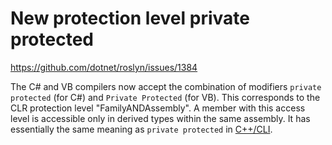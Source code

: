 # New protection level private protected

https://github.com/dotnet/roslyn/issues/1384

The C# and VB compilers now accept the combination of modifiers `private protected` (for C#) and `Private Protected` (for VB).  This corresponds to the CLR protection level "FamilyANDAssembly". A member with this access level is accessible only in derived types within the same assembly. It has essentially the same meaning as `private protected` in [C++/CLI](https://msdn.microsoft.com/en-us/library/ke3a209d.aspx#BKMK_Member_visibility). 
